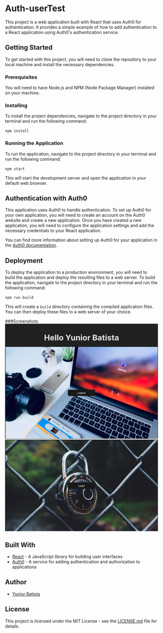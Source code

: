 # Auth-userTest

This project is a web application built with React that uses Auth0 for authentication. It provides a simple example of how to add authentication to a React application using Auth0's authentication service.

## Getting Started

To get started with this project, you will need to clone the repository to your local machine and install the necessary dependencies.

### Prerequisites

You will need to have Node.js and NPM (Node Package Manager) installed on your machine.

### Installing

To install the project dependencies, navigate to the project directory in your terminal and run the following command:

`npm install`

### Running the Application

To run the application, navigate to the project directory in your terminal and run the following command:

`npm start`

This will start the development server and open the application in your default web browser.

## Authentication with Auth0

This application uses Auth0 to handle authentication. To set up Auth0 for your own application, you will need to create an account on the Auth0 website and create a new application. Once you have created a new application, you will need to configure the application settings and add the necessary credentials to your React application.

You can find more information about setting up Auth0 for your application in the [Auth0 documentation](https://auth0.com/docs/quickstart/webapp/react).

## Deployment

To deploy the application to a production environment, you will need to build the application and deploy the resulting files to a web server. To build the application, navigate to the project directory in your terminal and run the following command:

`npm run build`

This will create a `build` directory containing the compiled application files. You can then deploy these files to a web server of your choice.

###Screenshots
![Login Page](src/assets/logout_background.png)
![Login Page](src/assets/login_background.png)

## Built With

- [React](https://react.dev/) - A JavaScript library for building user interfaces
- [Auth0](https://auth0.com/) - A service for adding authentication and authorization to applications

## Author

- [Yunior Batista](https://github.com/batistaDev1113)

## License

This project is licensed under the MIT License - see the [LICENSE.md](https://chat.openai.com/LICENSE.md) file for details.

